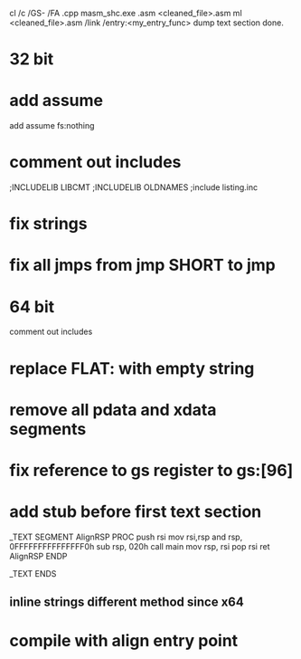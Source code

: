 cl /c /GS- /FA <file>.cpp
masm_shc.exe <file>.asm <cleaned_file>.asm
ml <cleaned_file>.asm /link /entry:<my_entry_func>
dump text section
done.


# 32 bit

# add assume 
add assume fs:nothing
# comment out includes
;INCLUDELIB LIBCMT
;INCLUDELIB OLDNAMES
;include listing.inc
# fix strings 

# fix all jmps from jmp SHORT to jmp


# 64 bit

comment out includes

# replace FLAT: with empty string

# remove all pdata and xdata segments

# fix reference to gs register to gs:[96]

# add stub before first text section
_TEXT SEGMENT
AlignRSP PROC
    push rsi
    mov rsi,rsp
    and rsp, 0FFFFFFFFFFFFFFF0h
    sub rsp, 020h
    call main
    mov rsp, rsi
    pop rsi
    ret
AlignRSP ENDP

_TEXT ENDS

## inline strings different method since x64


# compile with align entry point